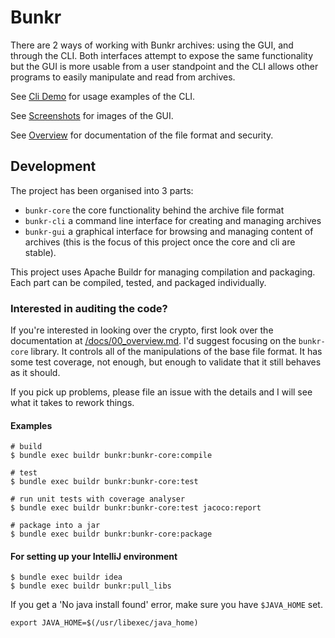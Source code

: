 # Bunkr

There are 2 ways of working with Bunkr archives: using the GUI, and through the CLI. Both interfaces attempt to expose
the same functionality but the GUI is more usable from a user standpoint and the CLI allows other programs to easily
manipulate and read from archives.

See [Cli Demo](CLI_DEMO.md) for usage examples of the CLI.

See [Screenshots](/screenshots/bunkr-gui-0.10.0-screenshots.md) for images of the GUI.

See [Overview](/docs/00_overview.md) for documentation of the file format and security.

## Development

The project has been organised into 3 parts:

- ```bunkr-core``` the core functionality behind the archive file format
- ```bunkr-cli``` a command line interface for creating and managing archives
- ```bunkr-gui``` a graphical interface for browsing and managing content of archives (this is the focus of this project once the core and cli are stable).

This project uses Apache Buildr for managing compilation and packaging. Each part can be compiled, tested, and packaged individually.

### Interested in auditing the code?

If you're interested in looking over the crypto, first look over the documentation at [/docs/00_overview.md](/docs/00_overview.md).
I'd suggest focusing on the `bunkr-core` library. It controls all of the manipulations of the base file format. It has
some test coverage, not enough, but enough to validate that it still behaves as it should.

If you pick up problems, please file an issue with the details and I will see what it takes to rework things.

#### Examples

```
# build
$ bundle exec buildr bunkr:bunkr-core:compile

# test
$ bundle exec buildr bunkr:bunkr-core:test

# run unit tests with coverage analyser
$ bundle exec buildr bunkr:bunkr-core:test jacoco:report

# package into a jar
$ bundle exec buildr bunkr:bunkr-core:package
```

#### For setting up your IntelliJ environment

```
$ bundle exec buildr idea
$ bundle exec buildr bunkr:pull_libs
```

If you get a 'No java install found' error, make sure you have `$JAVA_HOME` set.

```
export JAVA_HOME=$(/usr/libexec/java_home)
```
